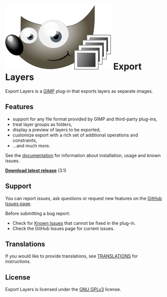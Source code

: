 # [![](resources/docs/images/logo_small.svg)](https://khalim19.github.io/gimp-plugin-export-layers/) Export Layers

Export Layers is a [GIMP](https://www.gimp.org/) plug-in that exports layers as separate images.

Features
--------

* support for any file format provided by GIMP and third-party plug-ins,
* treat layer groups as folders,
* display a preview of layers to be exported,
* customize export with a rich set of additional operations and constraints,
* ...and much more.


See the [documentation](https://khalim19.github.io/gimp-plugin-export-layers/sections)
for information about installation, usage and known issues.

[**Download latest release**](https://github.com/khalim19/gimp-plugin-export-layers/releases/tag/3.1) (3.1)


Support
-------

You can report issues, ask questions or request new features on the [GitHub Issues page](https://github.com/khalim19/gimp-plugin-export-layers/issues).

Before submitting a bug report:
* Check for [Known Issues](resources/docs/sections/Known-Issues.md) that cannot
be fixed in the plug-in.
* Check the GitHub Issues page for current issues.


Translations
------------

If you would like to provide translations, see [TRANSLATIONS](TRANSLATIONS.md)
for instructions.


License
-------

Export Layers is licensed under the
[GNU GPLv3](https://www.gnu.org/licenses/gpl-3.0.html) license.
